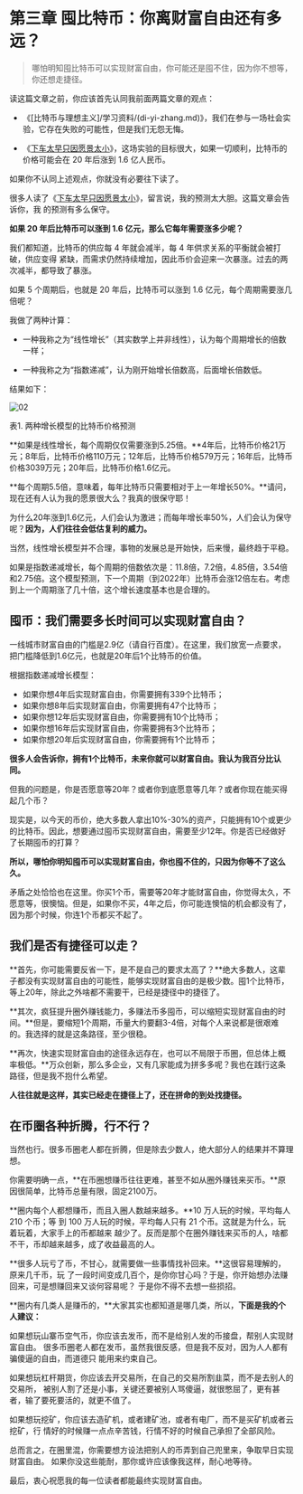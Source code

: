# 第三章 囤比特币：你离财富自由还有多远？

> 哪怕明知囤比特币可以实现财富自由，你可能还是囤不住，因为你不想等，你还想走捷径。

读这篇文章之前，你应该首先认同我前面两篇文章的观点：

* 《[比特币与理想主义]/学习资料/(di-yi-zhang.md)》，我们在参与一场社会实验，它存在失败的可能性，但是我们无怨无悔。

* 《[下车太早只因愿景太小](/学习资料/di-er-zhang.md)》，这场实验的目标很大，如果一切顺利，比特币的价格可能会在 20 年后涨到 1.6 亿人民币。

如果你不认同上述观点，你就没有必要往下读了。

很多人读了《[下车太早只因愿景太小](/学习资料/di-er-zhang.md)》，留言说，我的预测太大胆。这篇文章会告诉你，我 的预测有多么保守。

**如果 20 年后比特币可以涨到 1.6 亿元，那么它每年需要涨多少呢？**

我们都知道，比特币的供应每 4 年就会减半，每 4 年供求关系的平衡就会被打破，供应变得 紧缺，而需求仍然持续增加，因此币价会迎来一次暴涨。过去的两次减半，都导致了暴涨。

如果 5 个周期后，也就是 20 年后，比特币可以涨到 1.6 亿元，每个周期需要涨几倍呢？

我做了两种计算：

* 一种我称之为“线性增长”（其实数学上并非线性），认为每个周期增长的倍数一样；

* 一种我称之为“指数递减”，认为刚开始增长倍数高，后面增长倍数低。

结果如下：

![02](hhttps://raw.githubusercontent.com/wcp5035/0x888/refs/heads/main/docs/images/02.jpeg)

表1. 两种增长模型的比特币价格预测

**如果是线性增长，每个周期仅仅需要涨到5.25倍。**4年后，比特币价格21万元；8年后，比特币价格110万元；12年后，比特币价格579万元；16年后，比特币价格3039万元；20年后，比特币价格1.6亿元。

**每个周期5.5倍，意味着，每年比特币只需要相对于上一年增长50%。**请问，现在还有人认为我的愿景很大么？我真的很保守耶！

为什么20年涨到1.6亿元，人们会认为激进；而每年增长率50%，人们会认为保守呢？**因为，人们往往会低估复利的威力。**

当然，线性增长模型并不合理，事物的发展总是开始快，后来慢，最终趋于平稳。

如果是指数递减增长，每个周期的倍数依次是：11.8倍，7.2倍，4.85倍，3.54倍和2.75倍。这个模型预测，下一个周期（到2022年）比特币会涨12倍左右。考虑到上一个周期涨了几十倍，这个增长速度基本也是合理的。

## 囤币：我们需要多长时间可以实现财富自由？

一线城市财富自由的门槛是2.9亿（请自行百度）。在这里，我们放宽一点要求，把门槛降低到1.6亿元，也就是20年后1个比特币的价值。

根据指数递减增长模型：

- 如果你想4年后实现财富自由，你需要拥有339个比特币；
- 如果你想8年后实现财富自由，你需要拥有47个比特币；
- 如果你想12年后实现财富自由，你需要拥有10个比特币；
- 如果你想16年后实现财富自由，你需要拥有3个比特币；
- 如果你想20年后实现财富自由，你需要拥有1个比特币；

**很多人会告诉你，拥有1个比特币，未来你就可以财富自由。我认为我百分比认同。**

但我的问题是，你是否愿意等20年？或者你到底愿意等几年？或者你现在能买得起几个币？

现实是，以今天的币价，绝大多数人拿出10%-30%的资产，只能拥有10个或更少的比特币。因此，想要通过囤币实现财富自由，需要至少12年。你是否已经做好了长期囤币的打算？

**所以，哪怕你明知囤币可以实现财富自由，你也囤不住的，只因为你等不了这么久。**

矛盾之处恰恰也在这里。你买1个币，需要等20年才能财富自由，你觉得太久，不愿意等，很懊恼。但是，如果你不买，4年之后，你可能连懊恼的机会都没有了，因为那个时候，你连1个币都买不起了。

## 我们是否有捷径可以走？

**首先，你可能需要反省一下，是不是自己的要求太高了？**绝大多数人，这辈子都没有实现财富自由的可能性，能够实现财富自由的是极少数。囤1个比特币，等上20年，除此之外啥都不需要干，已经是捷径中的捷径了。

**其次，疯狂提升圈外赚钱能力，多赚法币多囤币，可以缩短实现财富自由的时间。**但是，要缩短1个周期，币量大约要翻3-4倍，对每个人来说都是很艰难的。我选择的就是这条路径，至少很稳。

**再次，快速实现财富自由的途径永远存在，也可以不局限于币圈，但总体上概率极低。**万众创新，那么多企业，又有几家能成为拼多多呢？我也在践行这条路径，但是我不抱什么希望。

**人往往就是这样，其实已经走在捷径上了，还在拼命的到处找捷径。**

## 在币圈各种折腾，行不行？

当然也行。很多币圈老人都在折腾，但是除去少数人，绝大部分人的结果并不算理想。

你需要明确一点，**在币圈想赚币往往更难，甚至不如从圈外赚钱来买币。**原因很简单，比特币总量有限，固定2100万。

**圈内每个人都想赚币，而且入圈人数越来越多。**10 万人玩的时候，平均每人 210 个币；等 到 100 万人玩的时候，平均每人只有 21 个币。这就是为什么，玩着玩着，大家手上的币都越来 越少了。反而是那个在圈外赚钱来买币的人，啥都不干，币却越来越多，成了收益最高的人。

**很多人玩亏了币，不甘心，就需要做一些事情找补回来。**这很容易理解的，原来几千币，玩 了一段时间变成几百个，是你你甘心吗？于是，你开始想办法赚回来，可是想赚回来又谈何容易呢？ 于是你不得不去想一些损招。

**圈内有几类人是赚币的，**大家其实也都知道是哪几类，所以，**下面是我的个人建议：**

如果想玩山寨币空气币，你应该去发币，而不是给别人发的币接盘，帮别人实现财富自由。 很多币圈老人都在发币，虽然我很反感，但是我不反对，因为人人都有骗傻逼的自由，而道德只 能用来约束自己。

如果想玩杠杆期货，你应该去开交易所，在自己的交易所割韭菜，而不是去别人的交易所， 被别人割了还是小事，关键还要被别人骂傻逼，就很憋屈了，更有甚者，输了要死要活的，就更不值了。

如果想玩挖矿，你应该去造矿机，或者建矿池，或者有电厂，而不是买矿机或者云挖矿，行 情好的时候赚一点点辛苦钱，行情不好的时候自己承担了全部风险。

总而言之，在圈里混，你需要想方设法把别人的币弄到自己兜里来，争取早日实现财富自由。 如果你没这些能耐，那你或许应该像我这样，耐心地等待。

最后，衷心祝愿我的每一位读者都能最终实现财富自由。